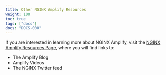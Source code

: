```yaml
---
title: Other NGINX Amplify Resources
weight: 100
toc: true
tags: ["docs"]
docs: "DOCS-000"
---
```


If you are interested in learning more about NGINX Amplify, visit the [NGINX Amplify Resources Page](https://amplify.nginx.com/), where you will find links to:

- The Amplify Blog
- Amplify Videos
- The NGINX Twitter feed